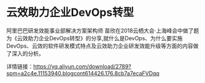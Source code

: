 # 云效助力企业DevOps转型
阿里巴巴研发效能事业部解决方案架构师 苗欣在2018云栖大会·上海峰会中做了题为《云效助力企业DevOps转型》的分享,就什么是DevOps、为什么要实施DevOps、云效的软件研发模式特点及云效助力企业研发效能升级等方面的内容做了深入的分析。

详情链接：https://yq.aliyun.com/download/2789?spm=a2c4e.11153940.blogcont614426.176.8cb7a7ecaFVDqq
